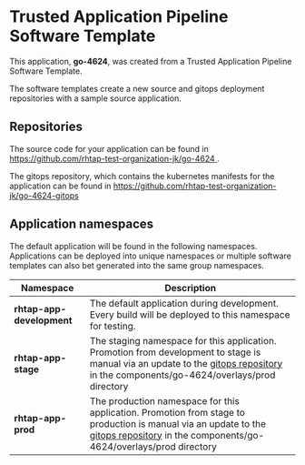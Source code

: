 # Trusted Application Pipeline Software Template

This application, **go-4624**, was created from a Trusted Application Pipeline Software Template.

The software templates create a new source and gitops deployment repositories with a sample source application. 

## Repositories

The source code for your application can be found in [https://github.com/rhtap-test-organization-jk/go-4624 ](https://github.com/rhtap-test-organization-jk/go-4624 ).
 
The gitops repository, which contains the kubernetes manifests for the application can be found in 
[https://github.com/rhtap-test-organization-jk/go-4624-gitops ](https://github.com/rhtap-test-organization-jk/go-4624-gitops ) 

## Application namespaces 

The default application will be found in the following namespaces. Applications can be deployed into unique namespaces or multiple software templates can also bet generated into the same group namespaces.  

|  Namespace   |  Description   |  
| -------- | -------- |   
| **rhtap-app-development** | The default application during development. Every build will be deployed to this namespace for testing. | 
| **rhtap-app-stage** | The staging namespace for this application. Promotion from development to stage is manual via an update to the [gitops repository](https://github.com/rhtap-test-organization-jk/go-4624-gitops ) in the components/go-4624/overlays/prod directory |  
| **rhtap-app-prod** | The production namespace for this application. Promotion from stage to production is manual via an update to the [gitops repository](https://github.com/rhtap-test-organization-jk/go-4624-gitops ) in the components/go-4624/overlays/prod directory | 
